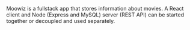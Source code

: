 Moowiz is a fullstack app that stores information about movies.
A React client and Node (Express and MySQL) server (REST API) can be started together or decoupled and used separately.
